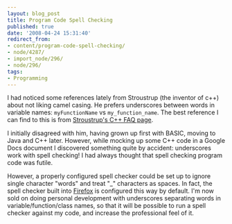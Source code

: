 ```yaml
---
layout: blog_post
title: Program Code Spell Checking
published: true
date: '2008-04-24 15:31:40'
redirect_from:
- content/program-code-spell-checking/
- node/4287/
- import_node/296/
- node/296/
tags:
- Programming
---
```


I had noticed some references lately from Stroustrup (the inventor of c++) about not liking camel casing. He prefers underscores between words in variable names: `myFunctionName` vs `my_function_name`. The best reference I can find to this is from [Stroustrup's C++ FAQ page](http://www.stroustrup.com/bs_faq2.html#Hungarian). 

I initially disagreed with him, having grown up first with BASIC, moving to Java and C++ later. However, while mocking up some C++ code in a Google Docs document I discovered something quite by accident: underscores work with spell checking! I had always thought that spell checking program code was futile. 

However, a properly configured spell checker could be set up to ignore single character "words" and treat "_" characters as spaces. In fact, the spell checker built into [Firefox](http://www.mozilla.org/) is configured this way by default. I'm now sold on doing personal development with underscores separating words in variable/function/class names, so that it will be possible to run a spell checker against my code, and increase the professional feel of it.
